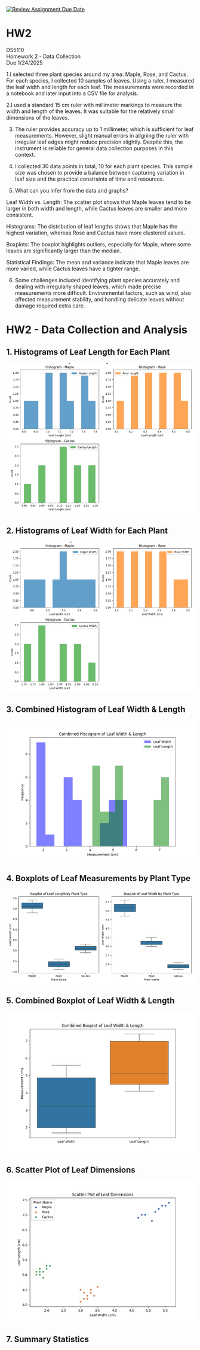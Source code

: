 [![Review Assignment Due Date](https://classroom.github.com/assets/deadline-readme-button-22041afd0340ce965d47ae6ef1cefeee28c7c493a6346c4f15d667ab976d596c.svg)](https://classroom.github.com/a/AV-xh9XP)
# HW2
DS5110  
Homework 2 - Data Collection  
Due 1/24/2025


1.I selected three plant species around my area: Maple, Rose, and Cactus. For each species, I collected 10 samples of leaves. Using a ruler, I measured the leaf width and length for each leaf. The measurements were recorded in a notebook and later input into a CSV file for analysis.

2.I used a standard 15 cm ruler with millimeter markings to measure the width and length of the leaves. It was suitable for the relatively small dimensions of the leaves.

3. The ruler provides accuracy up to 1 millimeter, which is sufficient for leaf measurements. However, slight manual errors in aligning the ruler with irregular leaf edges might reduce precision slightly. Despite this, the instrument is reliable for general data collection purposes in this context.

4. I collected 30 data points in total, 10 for each plant species. This sample size was chosen to provide a balance between capturing variation in leaf size and the practical constraints of time and resources.

5. What can you infer from the data and graphs?

Leaf Width vs. Length: The scatter plot shows that Maple leaves tend to be larger in both width and length, while Cactus leaves are smaller and more consistent.

Histograms: The distribution of leaf lengths shows that Maple has the highest variation, whereas Rose and Cactus have more clustered values.

Boxplots: The boxplot highlights outliers, especially for Maple, where some leaves are significantly larger than the median.

Statistical Findings: The mean and variance indicate that Maple leaves are more varied, while Cactus leaves have a tighter range.

6. Some challenges included identifying plant species accurately and dealing with irregularly shaped leaves, which made precise measurements more difficult. Environmental factors, such as wind, also affected measurement stability, and handling delicate leaves without damage required extra care.


# HW2 - Data Collection and Analysis

## 1. Histograms of Leaf Length for Each Plant
![Histogram Leaf Length](histogram_leaf_length.png)

## 2. Histograms of Leaf Width for Each Plant
![Histogram Leaf Width](histogram_leaf_width.png)

## 3. Combined Histogram of Leaf Width & Length
![Histogram Combined](histogram_combined.png)

## 4. Boxplots of Leaf Measurements by Plant Type
![Boxplot Per Plant](boxplot_per_plant.png)

## 5. Combined Boxplot of Leaf Width & Length
![Boxplot Combined](boxplot_combined.png)

## 6. Scatter Plot of Leaf Dimensions
![Scatter Plot](scatter_plot.png)

## 7. Summary Statistics
